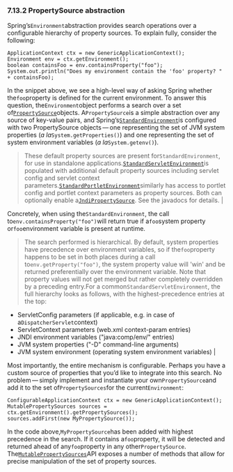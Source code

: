 ### 7.13.2 PropertySource abstraction

Spring’s`Environment`abstraction provides search operations over a configurable hierarchy of property sources. To explain fully, consider the following:

```
ApplicationContext ctx = new GenericApplicationContext();
Environment env = ctx.getEnvironment();
boolean containsFoo = env.containsProperty("foo");
System.out.println("Does my environment contain the 'foo' property? " + containsFoo);
```

In the snippet above, we see a high-level way of asking Spring whether the`foo`property is defined for the current environment. To answer this question, the`Environment`object performs a search over a set of[`PropertySource`](http://docs.spring.io/spring-framework/docs/4.3.11.RELEASE/javadoc-api/org/springframework/core/env/PropertySource.html)objects. A`PropertySource`is a simple abstraction over any source of key-value pairs, and Spring’s[`StandardEnvironment`](http://docs.spring.io/spring-framework/docs/4.3.11.RELEASE/javadoc-api/org/springframework/core/env/StandardEnvironment.html)is configured with two PropertySource objects — one representing the set of JVM system properties \(_a la_`System.getProperties()`\) and one representing the set of system environment variables \(_a la_`System.getenv()`\).

> These default property sources are present for`StandardEnvironment`, for use in standalone applications.[`StandardServletEnvironment`](http://docs.spring.io/spring-framework/docs/4.3.11.RELEASE/javadoc-api/org/springframework/web/context/support/StandardServletEnvironment.html)is populated with additional default property sources including servlet config and servlet context parameters.[`StandardPortletEnvironment`](http://docs.spring.io/spring-framework/docs/4.3.11.RELEASE/javadoc-api/org/springframework/web/portlet/context/StandardPortletEnvironment.html)similarly has access to portlet config and portlet context parameters as property sources. Both can optionally enable a[`JndiPropertySource`](http://docs.spring.io/spring-framework/docs/4.3.11.RELEASE/javadoc-api/org/springframework/jndi/JndiPropertySource.html). See the javadocs for details. |

Concretely, when using the`StandardEnvironment`, the call to`env.containsProperty("foo")`will return true if a`foo`system property or`foo`environment variable is present at runtime.

> The search performed is hierarchical. By default, system properties have precedence over environment variables, so if the`foo`property happens to be set in both places during a call to`env.getProperty("foo")`, the system property value will 'win' and be returned preferentially over the environment variable. Note that property values will not get merged but rather completely overridden by a preceding entry.For a common`StandardServletEnvironment`, the full hierarchy looks as follows, with the highest-precedence entries at the top:
* ServletConfig parameters \(if applicable, e.g. in case of a`DispatcherServlet`context\)
* ServletContext parameters \(web.xml context-param entries\)
* JNDI environment variables \("java:comp/env/" entries\)
* JVM system properties \("-D" command-line arguments\)
* JVM system environment \(operating system environment variables\) |

Most importantly, the entire mechanism is configurable. Perhaps you have a custom source of properties that you’d like to integrate into this search. No problem — simply implement and instantiate your own`PropertySource`and add it to the set of`PropertySources`for the current`Environment`:

```
ConfigurableApplicationContext ctx = new GenericApplicationContext();
MutablePropertySources sources = ctx.getEnvironment().getPropertySources();
sources.addFirst(new MyPropertySource());
```

In the code above,`MyPropertySource`has been added with highest precedence in the search. If it contains a`foo`property, it will be detected and returned ahead of any`foo`property in any other`PropertySource`. The[`MutablePropertySources`](http://docs.spring.io/spring-framework/docs/4.3.11.RELEASE/javadoc-api/org/springframework/core/env/MutablePropertySources.html)API exposes a number of methods that allow for precise manipulation of the set of property sources.

